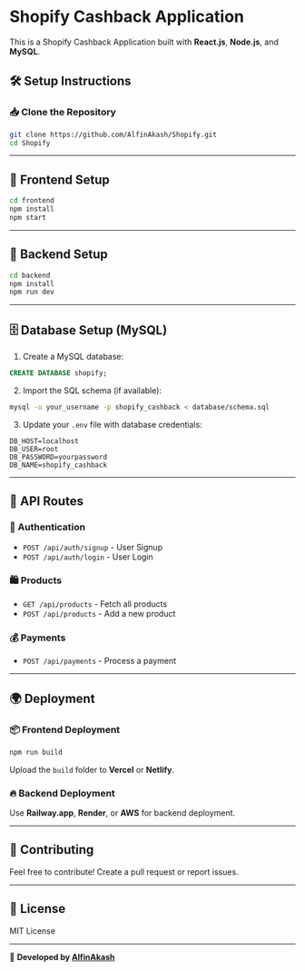 # Shopify Cashback Application

This is a Shopify Cashback Application built with **React.js**, **Node.js**, and **MySQL**.


## 🛠️ Setup Instructions

### 📥 Clone the Repository
```bash
git clone https://github.com/AlfinAkash/Shopify.git
cd Shopify
```

---

## 🚀 Frontend Setup
```bash
cd frontend
npm install
npm start
```


---

## 🔧 Backend Setup
```bash
cd backend
npm install
npm run dev
```


---

## 🗄️ Database Setup (MySQL)
1. Create a MySQL database:
```sql
CREATE DATABASE shopify;

```
2. Import the SQL schema (if available):
```bash
mysql -u your_username -p shopify_cashback < database/schema.sql
```
3. Update your `.env` file with database credentials:
```env
DB_HOST=localhost
DB_USER=root
DB_PASSWORD=yourpassword
DB_NAME=shopify_cashback
```

---

## 🔌 API Routes
### 🔑 Authentication
- `POST /api/auth/signup` - User Signup
- `POST /api/auth/login` - User Login

### 🛍️ Products
- `GET /api/products` - Fetch all products
- `POST /api/products` - Add a new product

### 💰 Payments
- `POST /api/payments` - Process a payment

---

## 🌍 Deployment
### 📦 Frontend Deployment
```bash
npm run build
```
Upload the `build` folder to **Vercel** or **Netlify**.

### 🔥 Backend Deployment
Use **Railway.app**, **Render**, or **AWS** for backend deployment.

---

## 🤝 Contributing
Feel free to contribute! Create a pull request or report issues.

---

## 📜 License
MIT License

---

🚀 **Developed by [AlfinAkash](https://github.com/AlfinAkash)**
